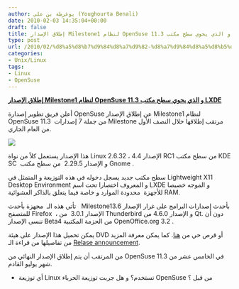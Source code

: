 ```yaml
---
author: يوغرطة بن علي (Youghourta Benali)
date: 2010-02-03 14:35:04+00:00
draft: false
title: إطلاق الإصدار Milestone1 لنظام OpenSuse 11.3 و الذي يحوي سطح مكتب LXDE
type: post
url: /2010/02/%d8%a5%d8%b7%d9%84%d8%a7%d9%82-%d8%a7%d9%84%d8%a5%d8%b5%d8%af%d8%a7%d8%b1-milestone1-%d9%84%d9%86%d8%b8%d8%a7%d9%85-opensuse-11-3-%d9%88-%d8%a7%d9%84%d8%b0%d9%8a-%d9%8a%d8%ad%d9%88%d9%8a-%d8%b3%d8%b7/
categories:
- Unix/Linux
tags:
- Linux
- OpenSuse
---
```


[**إطلاق الإصدار Milestone1 لنظام OpenSuse 11.3 و الذي يحوي سطح مكتب LXDE**](http://www.it-scoop.com/2010/02/%d8%a5%d8%b7%d9%84%d8%a7%d9%82-%d8%a7%d9%84%d8%a5%d8%b5%d8%af%d8%a7%d8%b1-milestone1-%d9%84%d9%86%d8%b8%d8%a7%d9%85-opensuse-11-3-%d9%88-%d8%a7%d9%84%d8%b0%d9%8a-%d9%8a%d8%ad%d9%88%d9%8a-%d8%b3%d8%b7/)


أعلن فريق تطوير إصدارة OpenSuse عن إطلاق الإصدار Milestone1 لنظام OpenSuse 11.3  من جملة 7 إصدارات Milestone مرتقب إطلاقها خلال النصف الأول من العام الجاري.

[![](http://www.it-scoop.com/wp-content/uploads/2010/02/OpenSuse.png)
](http://www.it-scoop.com/2010/02/%d8%a5%d8%b7%d9%84%d8%a7%d9%82-%d8%a7%d9%84%d8%a5%d8%b5%d8%af%d8%a7%d8%b1-milestone1-%d9%84%d9%86%d8%b8%d8%a7%d9%85-opensuse-11-3-%d9%88-%d8%a7%d9%84%d8%b0%d9%8a-%d9%8a%d8%ad%d9%88%d9%8a-%d8%b3%d8%b7/)

هذا الإصدار يستعمل كلاً من نواة Linux 2.6.32 ، الإصدار 4.4 RC1 من سطح مكتب KDE SC  و الإصدار 2.29.5  من سطح مكتب Gnome .

سطح مكتب جديد يسجل دخوله في هذه التوزيعة و المتمثل في Lightweight X11 Desktop Environment و المعروف اختصارا تحت اسم LXDE و الموجه خصيصا للأجهزة  محدودة الموارد و خاصة فيما يتعلق بالذاكر العشوائية RAM.

تأتي هذه الـ  مجهزة بأحدث   Milestone1بأحدث إصدارات البرامج على غرار الإصدار 3.6 للمتصفح Firefox  ، الإصدار 3.0.1  من Thunderbird و الإصدار 4.6.0 من Qt. دون أن ننسى الإصدار Beta4 من الحزمة المكتبية OpenOffice.org 3.2 .

يمكن تحميل هذا الإصدار على هيئة DVD أو قرص حي من [هنا](http://software.opensuse.org/developer/en). كما يمكن معرفة المزيد من تفاصيلها من قراءة الـ [Relase announcement](http://news.opensuse.org/2010/02/01/download-nowits-here-opensuse-11-3-milestone-1/).

من المرتقب أن يتم إطلاق الإصدار النهائي من OpenSuse 11.3 في الخامس عشر من شهر يوليو القادم.

- أي توزيعة Linux تستخدم؟ و هل جربت توزيعة الحرباء OpenSuse من قبل ؟

